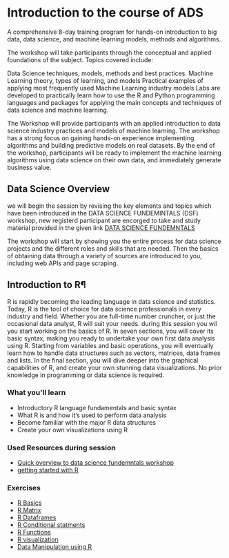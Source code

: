 # Introduction to the course of ADS
A comprehensive 8-day training program for hands-on introduction to big data, data science, and machine learning models, methods and algorithms.

The workshop will take participants through the conceptual and applied foundations of the subject. Topics covered include:

Data Science techniques, models, methods and best practices.
Machine Learning theory, types of learning, and models
Practical examples of applying most frequently used Machine Learning industry models
Labs are developed to practically learn how to use the R and Python programming languages and packages for applying the main concepts and techniques of data science and machine learning.

The Workshop will provide participants with an applied introduction to data science industry practices and models of machine learning. The workshop has a strong focus on gaining hands-on experience implementing algorithms and building predictive models on real datasets. By the end of the workshop, participants will be ready to implement the machine learning algorithms using data science on their own data, and immediately generate business value.
## Data Science Overview
we will begin the session by revising the key elements and topics which have been introduced in the DATA SCIENCE FUNDEMINTALS (DSF) workshop, new registerd participant are encorged to take and study material provided in the given link [DATA SCIENCE FUNDEMNTALS](https://github.com/Abdel-Razzak/DSF)

The workshop will start by showing you the entire process for data science projects and the different roles and skills that are needed. Then the basics of obtaining data through a variety of sources are introduced to you, including web APIs and page scraping.
   
## Introduction to R¶
R is rapidly becoming the leading language in data science and statistics. Today, R is the tool of choice for data science professionals in every industry and field. Whether you are full-time number cruncher, or just the occasional data analyst, R will suit your needs.
during this session you wil you start working on the basics of R. In seven sections, you will cover its basic syntax, making you ready to undertake your own first data analysis using R. Starting from variables and basic operations, you will eventually learn how to handle data structures such as vectors, matrices, data frames and lists. In the final section, you will dive deeper into the graphical capabilities of R, and create your own stunning data visualizations. No prior knowledge in programming or data science is required.

### What you'll learn
* Introductory R language fundamentals and basic syntax
* What R is and how it’s used to perform data analysis
* Become familiar with the major R data structures
* Create your own visualizations using R
### Used Resources during session
* [Quick overview to data science fundemntals workshop](https://github.com/Abdel-Razzak/DSF)
* [getting started with R](https://github.com/Abdel-Razzak/ADS/blob/Module-1-Introduction-to-the-course/INDEX%201-Introduction%20to%20R.ipynb)
### Exercises
* [R Basics](https://github.com/Abdel-Razzak/ADS/blob/Module-1-Introduction-to-the-course/Exercises/R%20Basics.ipynb)
* [R Matrix](https://github.com/Abdel-Razzak/ADS/blob/Module-1-Introduction-to-the-course/Exercises/RMatrix.ipynb)
* [R Dataframes](https://github.com/Abdel-Razzak/ADS/blob/Module-1-Introduction-to-the-course/Exercises/R%20Dataframes.ipynb)
* [R Conditional statments](https://github.com/Abdel-Razzak/ADS/blob/Module-1-Introduction-to-the-course/Exercises/R%20conditional%20statements.ipynb)
* [R Functions](https://github.com/Abdel-Razzak/ADS/blob/Module-1-Introduction-to-the-course/Exercises/R%20Functions.ipynb)
* [R visualization](https://github.com/Abdel-Razzak/ADS/blob/Module-1-Introduction-to-the-course/Exercises/R%20ggplot2.ipynb)
* [Data Manipulation using R](https://github.com/Abdel-Razzak/ADS/blob/Module-1-Introduction-to-the-course/Exercises/R%20Datamanipulation.ipynb)
